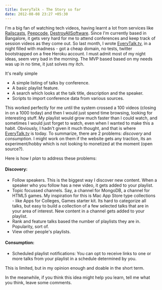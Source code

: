 ```yaml
---
title: EveryTalk - The Story so far
date: 2012-08-08 23:27 +05:30
---
```

I'm a big fan of watching tech videos, having learnt a lot from services like [Railscasts](http://railscasts.com/), [Peepcode](https://peepcode.com/), [DestroyAllSoftware](https://www.destroyallsoftware.com/screencasts). Since I'm currently based in Bangalore, it gets very hard for me to attend conferences and keep track of session videos as they come out. So last month, I wrote [EveryTalk.tv](http://www.everytalk.tv/), in a night filled with madness - got a cheap domain, no tests, twitter bootstrapped on a free Heroku account. I must admit most of my night ideas, seem very bad in the morning. The MVP based based on my needs was up in no time, it just solves my itch.

It's really simple

* A simple listing of talks by conference.
* A basic playlist feature.
* A search which looks at the talk title, description and the speaker.
* Scripts to import conference data from various sources.

This worked perfectly for me until the system crossed a 100 videos (closing in on a 1000 today) and then I would just spend time browsing, looking for interesting stuff. My playlist would grow much faster than I could watch, and sometimes I would just forget to watch, even when I wanted to make this a habit. Obviously, I hadn't given it much thought, and that is where [EveryTalk.tv](http://www.everytalk.tv/) is today. To summarize, there are 2 problems: _discovery_ and _consumption_. I might work on them if the website gets any traction, its an experiment/hobby which is not looking to monetized at the moment (open source?).

Here is how I _plan_ to address these problems:

#### Discovery:

* Follow speakers. This is the biggest way I discover new content. When a speaker who you follow has a new video, it gets added to your playlist.
* Topic focussed channels. Say, a channel for MongoDB, a channel for HTML5 games. My inspiration for this is Mac App Store type collections - like Apps for Colleges, Games starter kit. Its hard to categorize all talks, but easy to build a collection of a few selected talks that are in your area of interest. New content in a channel gets added to your playlist.
* Rank and feature talks based the number of playlists they are in. Popularity, sort of.
* View other people's playlists.

#### Consumption:
* Scheduled playlist notifications: You can opt to receive links to one or more talks from your playlist in a schedule determined by you.

This is limited, but in my opinion enough and doable in the short term.

In the meanwhile, if you think this idea might help you learn, tell me what you think, leave some comments.

